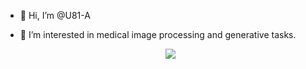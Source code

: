 - 👋 Hi, I’m @U81-A
- 👀 I’m interested in medical image processing and generative tasks.

  <p align="center">
  <a href="https://skillicons.dev">
    <img src="https://skillicons.dev/icons?i=py, pytorch, git,java,latex,linux,md,mysql,qt" />
  </a>
</p>

<!---
- 🌱 I’m currently learning 
- 💞️ I’m looking to collaborate on ...
- 📫 How to reach me ...
--->

<!---
U81-A/U81-A is a ✨ special ✨ repository because its `README.md` (this file) appears on your GitHub profile.
You can click the Preview link to take a look at your changes.
--->

